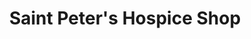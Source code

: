 ---
title: "Saint Peter's Hospice Shop"
url: /bristol/saint-peters-hospice-shop-north-view/
shop: Gebrauchtwaren
---